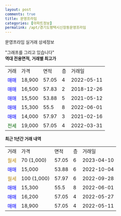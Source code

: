 ```yaml
---
layout: post
comments: true
title: 문영프라임
categories: [아파트정보]
permalink: /apt/경기도평택시신장동문영프라임
---
```


문영프라임 실거래 상세정보

<script type="text/javascript">
  google.charts.load('current', {'packages':['line', 'corechart']});
  google.charts.setOnLoadCallback(drawChart);

  function drawChart() {
    var data = new google.visualization.DataTable();
    data.addColumn('date', '거래일');
    data.addColumn('number', "매매");
    data.addColumn('number', "전세");
    data.addColumn('number', "전매");

    data.addRows([[new Date(Date.parse("2023-04-10")), null, null, null], [new Date(Date.parse("2022-10-04")), 15000, null, null], [new Date(Date.parse("2022-09-28")), null, null, null], [new Date(Date.parse("2022-06-01")), 15300, null, null], [new Date(Date.parse("2022-05-27")), 16200, null, null], [new Date(Date.parse("2022-05-11")), 18900, null, null]]);

    var options = {
      hAxis: {
        format: 'yyyy/MM/dd'
      },    
      lineWidth: 0,
      pointsVisible: true,    
      title: '최근 1년간 유형별 실거래가 분포',
      legend: { position: 'bottom' }
    };

    var formatter = new google.visualization.NumberFormat({pattern:'###,###'} );
    formatter.format(data, 1);
    formatter.format(data, 2);
    
    setTimeout(function() {
        var chart = new google.visualization.LineChart(document.getElementById('columnchart_material'));
        chart.draw(data, (options));
        document.getElementById('loading').style.display = 'none';
    }, 200);
  }
</script>


<div id="loading" style="z-index:20; display: block; margin-left: 0px">"그래프를 그리고 있습니다"</div>
<div id="columnchart_material" style="width: 95%; margin-left: 0px; display: block"></div>
<!-- contents start -->
<b>역대 전용면적, 거래별 최고가</b>
<table class="sortable">
    <tr>
      <td>거래</td>
      <td>가격</td>
      <td>면적</td>
      <td>층</td>
      <td>거래일</td>
    </tr>
        <tr>
          <td><a style="color: blue">매매</a></td>
          <td>18,900</td>
          <td>57.05</td>
          <td>4</td>
          <td>2022-05-11</td>
        </tr>            <tr>
          <td><a style="color: blue">매매</a></td>
          <td>16,500</td>
          <td>57.83</td>
          <td>2</td>
          <td>2018-12-26</td>
        </tr>            <tr>
          <td><a style="color: blue">매매</a></td>
          <td>15,500</td>
          <td>53.88</td>
          <td>5</td>
          <td>2021-05-12</td>
        </tr>            <tr>
          <td><a style="color: blue">매매</a></td>
          <td>15,300</td>
          <td>55.5</td>
          <td>8</td>
          <td>2022-06-01</td>
        </tr>            <tr>
          <td><a style="color: blue">매매</a></td>
          <td>14,000</td>
          <td>57.97</td>
          <td>3</td>
          <td>2021-02-16</td>
        </tr>        
        <tr>
              <td><a style="color: darkgreen">전세</a></td>
              <td>19,000</td>
              <td>57.05</td>
              <td>4</td>
              <td>2022-03-31</td>
            </tr>        
    
</table>

<b>최근 1년간 거래 내역</b>

<table class="sortable">
    <tr>
      <td>거래</td>
      <td>가격</td>
      <td>면적</td>
      <td>층</td>
      <td>거래일</td>
    </tr>
    <tr>
      <td><a style="color: darkgoldenrod">월세</a></td>
      <td>70 (1,000)</td>
      <td>57.05</td>
      <td>6</td>
      <td>2023-04-10</td>
    </tr>          <tr>
      <td><a style="color: blue">매매</a></td>
      <td>15,000</td>
      <td>53.88</td>
      <td>6</td>
      <td>2022-10-04</td>
    </tr>          <tr>
      <td><a style="color: darkgoldenrod">월세</a></td>
      <td>100 (1,000)</td>
      <td>57.97</td>
      <td>6</td>
      <td>2022-09-28</td>
    </tr>          <tr>
      <td><a style="color: blue">매매</a></td>
      <td>15,300</td>
      <td>55.5</td>
      <td>8</td>
      <td>2022-06-01</td>
    </tr>          <tr>
      <td><a style="color: blue">매매</a></td>
      <td>16,200</td>
      <td>57.05</td>
      <td>4</td>
      <td>2022-05-27</td>
    </tr>          <tr>
      <td><a style="color: blue">매매</a></td>
      <td>18,900</td>
      <td>57.05</td>
      <td>4</td>
      <td>2022-05-11</td>
    </tr>      </table>
<!-- contents end -->    

